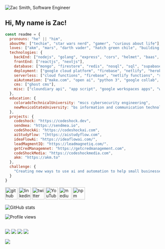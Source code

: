 ![Zac Smith, Software Engineer][heroImage]

## Hi, My name is Zac!


```js
const readme = {
  pronouns: "he" || "him",
  aboutMe: ["techie", "star wars nerd", "gamer", "curious about life"],
  loves: ["akm", "mars", "darth vader", "hatch green chile", "building web apps", "business automation", "llm/open ai"],
  technologies: {
    backEnd: ["nodejs", "golang", "express", "cors", "helmet", "baas", "rest", "saas", "graphql"],
    frontEnd: ["reactjs", "nextjs"],
    database: ["mongo", "firestore", "redis", "nosql", "sql", "supabase"],
    deployment: ["google cloud platform", "firebase", "netlify", "heroku"],
    serverless: ["cloud functions", "firebase", "netlify functions", "supabase"],
    aiAutomation: ["make.com", "open ai", "python 3", "google collab", "llama3", "groq", "crewai"],
    cms: ["ghost cms"],
    misc: ["cloundiary api", "app script", "google workspaces apps", "web app penetration testing", "certified scrum master", "chatGPT"],
  },
  education: {
    coloradoTechnicalUniversity: "mscs cybersecurity engineering",
    newMexicoStateUniversity: "bs information and communication technology"
  },
  projects: {
    codeshock: "https://codeshock.dev",
    sendmea: "https://sendmea.io",
    codeShockAi: "https://codeshockai.com",
    aiStudyFlow: "[https://aistudyflow.com",
    ideaFlowAi: "https://ideaflowai.com/",
    leadMagmentIQ: "https://leadmagnetiq.com/".
    getCredManagemnet: "https://getcredmanagement.com",
    codeShockMedia: "https://codeshockmedia.com",
    akm: "https://akm.to"
  },
  challenge: {
    "Creating new ways to use ai and automation to help small businesses grow!"
  }
}

```




[<img src='https://cdn.jsdelivr.net/npm/simple-icons@3.0.1/icons/github.svg' alt='github' height='40'>](https://github.com/mrzacsmith)  [<img src='https://cdn.jsdelivr.net/npm/simple-icons@3.0.1/icons/linkedin.svg' alt='linkedin' height='40'>](https://www.linkedin.com/in/mrzacsmith/)  [<img src='https://cdn.jsdelivr.net/npm/simple-icons@3.0.1/icons/twitter.svg' alt='twitter' height='40'>](https://twitter.com/mrzacsmith)  [<img src='https://cdn.jsdelivr.net/npm/simple-icons@3.0.1/icons/youtube.svg' alt='YouTube' height='40'>](https://www.youtube.com/channel/zacsmith)  [<img src='https://cdn.jsdelivr.net/npm/simple-icons@3.0.1/icons/medium.svg' alt='medium' height='40'>](https://medium.com/@mrzacsmith)  [<img src='https://cdn.jsdelivr.net/npm/simple-icons@3.0.1/icons/npm.svg' alt='npm' height='40'>](https://www.npmjs.com/~mrzacsmith) 

![GitHub stats](https://github-readme-stats.vercel.app/api?username=mrzacsmith&show_icons=true&theme=radical)  

![Profile views](https://gpvc.arturio.dev/mrzacsmith) 

[heroImage]: https://res.cloudinary.com/codeshock/image/upload/v1600191424/software_engineer_zac_final_cv6m2h.png

<div>
  <br />
  <a href="https://codeshock.dev"><img src="https://res.cloudinary.com/codeshock/image/upload/w_84,h_84/ICON_PNG_bvxthw.png" /></a>
  <a href="https://akm.to"><img src="https://res.cloudinary.com/codeshock/image/upload/w_84,h_84/akm_200_bje6vt.png" /></a>
  <a href="https://codeshockmedia.com"><img src="https://res.cloudinary.com/codeshock/image/upload/w_84,h_84/ICON_PNG_bvxthw.png" /></a>
  <a href="https://sendmea.io"><img src="https://res.cloudinary.com/codeshock/image/upload/v1673135499/main-logo_cxyomu.svg" /></a>
  <br />
  </div>

<a href="https://www.buymeacoffee.com/jsdevworld"><img src="https://img.buymeacoffee.com/button-api/?text=Buy me a coffee&emoji=&slug=jsdevworld&button_colour=FFDD00&font_colour=000000&font_family=Lato&outline_colour=000000&coffee_colour=ffffff" /></a>
